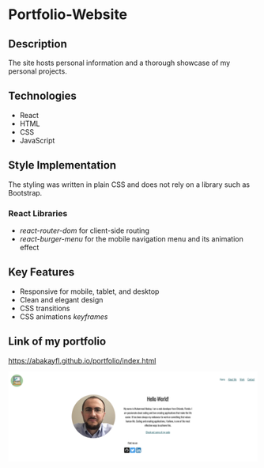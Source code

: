 # Portfolio-Website

## Description

The site hosts personal information and a thorough showcase of my personal projects.

## Technologies

- React
- HTML
- CSS
- JavaScript

## Style Implementation

The styling was written in plain CSS and does not rely on a library such as Bootstrap.

### React Libraries

- _react-router-dom_ for client-side routing
- _react-burger-menu_ for the mobile navigation menu and its animation effect

## Key Features

- Responsive for mobile, tablet, and desktop
- Clean and elegant design
- CSS transitions
- CSS animations *keyframes* 

## Link of my portfolio

https://abakayfl.github.io/portfolio/index.html

![alt text](https://github.com/Abakayfl/portfolio/blob/0c07f9a640fb3a8878566d56579d59d74f259f1b/Screen%20Shot%202021-04-18%20at%203.43.36%20PM.png)
